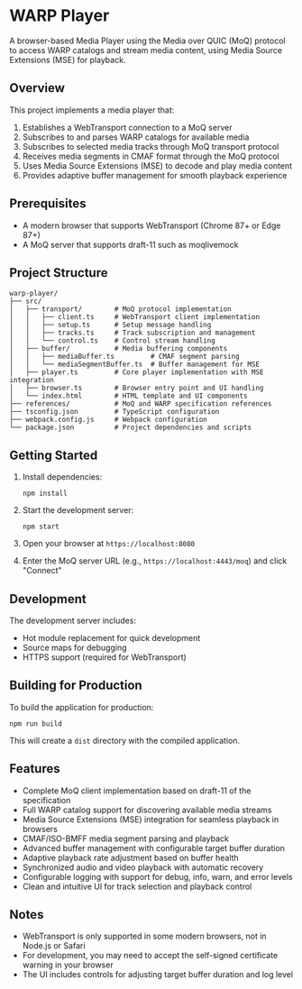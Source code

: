 # WARP Player

A browser-based Media Player using the Media over QUIC (MoQ) protocol to access WARP catalogs and stream media content, using Media Source Extensions (MSE) for playback.

## Overview

This project implements a media player that:
1. Establishes a WebTransport connection to a MoQ server
2. Subscribes to and parses WARP catalogs for available media
3. Subscribes to selected media tracks through MoQ transport protocol
4. Receives media segments in CMAF format through the MoQ protocol
5. Uses Media Source Extensions (MSE) to decode and play media content
6. Provides adaptive buffer management for smooth playback experience

## Prerequisites

- A modern browser that supports WebTransport (Chrome 87+ or Edge 87+)
- A MoQ server that supports draft-11 such as moqlivemock

## Project Structure

```
warp-player/
├── src/
│   ├── transport/        # MoQ protocol implementation
│   │   ├── client.ts     # WebTransport client implementation
│   │   ├── setup.ts      # Setup message handling
│   │   ├── tracks.ts     # Track subscription and management
│   │   └── control.ts    # Control stream handling
│   ├── buffer/           # Media buffering components
│   │   ├── mediaBuffer.ts         # CMAF segment parsing
│   │   └── mediaSegmentBuffer.ts  # Buffer management for MSE
│   ├── player.ts         # Core player implementation with MSE integration
│   ├── browser.ts        # Browser entry point and UI handling
│   └── index.html        # HTML template and UI components
├── references/           # MoQ and WARP specification references
├── tsconfig.json         # TypeScript configuration
├── webpack.config.js     # Webpack configuration
└── package.json          # Project dependencies and scripts
```

## Getting Started

1. Install dependencies:
   ```
   npm install
   ```

2. Start the development server:
   ```
   npm start
   ```

3. Open your browser at `https://localhost:8080`

4. Enter the MoQ server URL (e.g., `https://localhost:4443/moq`) and click "Connect"

## Development

The development server includes:
- Hot module replacement for quick development
- Source maps for debugging
- HTTPS support (required for WebTransport)

## Building for Production

To build the application for production:

```
npm run build
```

This will create a `dist` directory with the compiled application.

## Features

- Complete MoQ client implementation based on draft-11 of the specification
- Full WARP catalog support for discovering available media streams
- Media Source Extensions (MSE) integration for seamless playback in browsers
- CMAF/ISO-BMFF media segment parsing and playback
- Advanced buffer management with configurable target buffer duration
- Adaptive playback rate adjustment based on buffer health
- Synchronized audio and video playback with automatic recovery
- Configurable logging with support for debug, info, warn, and error levels
- Clean and intuitive UI for track selection and playback control

## Notes

- WebTransport is only supported in some modern browsers, not in Node.js or Safari
- For development, you may need to accept the self-signed certificate warning in your browser
- The UI includes controls for adjusting target buffer duration and log level
